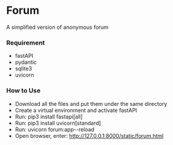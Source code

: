 # Forum
A simplified version of anonymous forum

### Requirement
- fastAPI
- pydantic
- sqlite3
- uvicorn

### How to Use
- Download all the files and put them under the same directory
- Create a virtual environment and activate fastAPI
- Run: pip3 install fastapi[all]
- Run: pip3 install uvicorn[standard]
- Run: uvicorn forum:app--reload
- Open browser, enter: http://127.0.0.1:8000/static/forum.html
